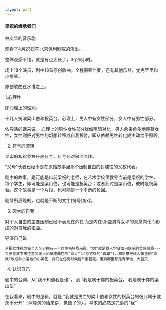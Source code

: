 ```yaml
---
layout: post
---
```


#### 梁祝的继承者们

林奕华的音乐剧

观看了4月23日在北京保利剧院的演出。

整体观感不错，就是有点太长了，3个来小时。

场上18个演员，剧中18首原创歌曲。全程钢琴伴奏，还有其他乐器，尤克里里和小提琴。

原创歌曲在水准之上。

1.心理性

即心理上的性别。

十几人扮演梁山伯和祝英台。心理上，男人中有女性部分，女人中有男性部分。

依导演的话来说。 心理上的男性女性部分犹如明暗对比。男人愈来愈多地羡慕女性，女性则把对男性的幻想转移成自我投射，即从依赖男性转化成主动给予照顾。

2. 符号的流转

梁山伯和祝英台只是符号，符号在对象间流转。

"父母"长者已经不是在原始故事里那个压制自由的封建性的父权代表。

剧中的故事，是可能是以前梁祝的老师，在艺术学校里教导当前是梁祝的学生， 每个学生，即可能是梁山伯，也可能是祝英台；或者此时是梁山伯，彼时是祝英台。这个故事是一个片段，也可能是一个不断的轮回。

剧情所展现的，也就是不断的文字(符号)游戏。

3. 硕大的自我

对个人自由的主要压制已经不表现在外在,而是内在:那些男尊女卑的观念内化而形成的对自我的扭曲。

导演自己说

    若把女性视为每个人至少拥有一半的性格特质来看，"她"就是教人学会如何快乐的灵感泉源---只要能放下男性至高无上如英雄脾性的"自大"(和与它存的"自卑")，和愿意把硕大笨重的"自我"改成种上遍地的小黄花，我们在任何时候皆举重若轻，走到哪里都是青草地，大蓝天 

4. 认识自己

剧中的台词，从"我不知道我是谁"， 到 "我是属于你的祝英台， 我是属于你的梁山伯"

在我看来，剧中的逻辑，就是  "我就是男性的梁山伯和女性的祝英台的彼此属于或永不分开" . 照导演的话来讲，觉悟了的人，寻求的必然是完善的"我"
